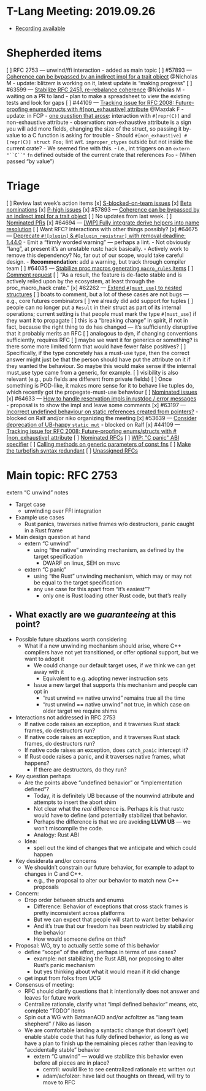 # T-Lang Meeting: 2019.09.26

- [Recording available](https://youtu.be/EwlSlpyaZFY)

# Shepherded items
[ ] RFC 2753 — unwind/ffi interaction
    - added as main topic
[ ] #57893 [](https://github.com/rust-lang/rust/issues/57893)— [Coherence can be bypassed by an indirect impl for a trait object](https://github.com/rust-lang/rust/issues/57893) @Nicholas M
    - update: blitzerr is working on it, latest update is “making progress”
[ ] #63599 [](https://github.com/rust-lang/rust/issues/63599)— [Stabilize RFC 2451, re-rebalance coherence](https://github.com/rust-lang/rust/issues/63599) @Nicholas M
    - waiting on a PR to land
    - plan to make a spreadsheet to view the existing tests and look for gaps
[ ] #44109 [](https://github.com/rust-lang/rust/issues/44109)— [Tracking issue for RFC 2008: Future-proofing enums/structs with #[non_exhaustive] attribute](https://github.com/rust-lang/rust/issues/44109) @Mazdak F
    - update: in FCP
    - [one question that arose](https://github.com/rust-lang/rust/issues/44109#issuecomment-534601202): interaction with `#[repr(C)]` and non-exhaustive attribute
        - observation: non-exhaustive attribute is a sign you will add more fields, changing the size of the struct, so passing it by-value to a C function is asking for trouble
    - Should `#[non_exhaustive] #[repr(C)] struct Foo;` lint wrt. `improper_ctypes` outside but not inside the current crate?
        - We seemed fine with this.
        - i.e., int triggers on an `extern` `"``C``"` `fn` defined outside of the current crate that references `Foo`
        - (When passed “by value”)
# Triage
[ ] Review last week’s action items
[x] [S-blocked-on-team issues](https://github.com/rust-lang/rust/issues?q=is%3Aopen+is%3Aissue+label%3AS-waiting-on-team)
[x] [Beta nominations](https://github.com/rust-lang/rust/issues?utf8=%E2%9C%93&q=is%3Aopen+is%3Aissue+label%3Abeta-nominated+label%3AT-lang)
[x] [P-high issues](https://github.com/rust-lang/rust/issues?utf8=%E2%9C%93&q=is%3Aopen+is%3Aissue+label%3AP-high+label%3AT-lang)
    [x] #57893 [](https://github.com/rust-lang/rust/issues/57893)— [Coherence can be bypassed by an indirect impl for a trait object](https://github.com/rust-lang/rust/issues/57893)
        [ ] No updates from last week.
[ ] [Nominated PRs](https://github.com/rust-lang/rust/pulls?q=is%3Aopen+is%3Apr+label%3AI-nominated+label%3AT-lang)
    [x] #64694 [](https://github.com/rust-lang/rust/pull/64694)— [[WIP] Fully integrate derive helpers into name resolution](https://github.com/rust-lang/rust/pull/64694)
        [ ] Want RFC? Interactions with other things possibly?
    [x] #64675 [](https://github.com/rust-lang/rust/pull/64675)— [Deprecate `#![plugin]` & `#[plugin_registrar]` with removal deadline: 1.44.0](https://github.com/rust-lang/rust/pull/64675)
        - Emit a “firmly worded warning” — perhaps a lint.
        - Not obviously “lang”, at present it’s an unstable rustc hack basically.
        - Actively work to remove this dependency? No, far out of our scope, would take careful design.
        - **Recommendation**: add a warning, but track through compiler team
    [ ] #64035 [](https://github.com/rust-lang/rust/pull/64035)— [Stabilize proc macros generating `macro_rules` items](https://github.com/rust-lang/rust/pull/64035)
        [ ] [Comment request](https://github.com/rust-lang/rust/pull/64035#issuecomment-533890826)
        [ ] “As a result, the feature is de-facto stable and is actively relied upon by the ecosystem, at least through the proc_macro_hack crate.”
    [x] #62262 [](https://github.com/rust-lang/rust/pull/62262)— [Extend `#[must_use]` to nested structures](https://github.com/rust-lang/rust/pull/62262)
        [ ] boats to comment, but a lot of these cases are not bugs — e.g., core futures combinators
        [ ] we already did add support for tuples
        [ ] people can no longer put a `Result` in their struct as part of its internal operations; current setting is that people must mark the type `#[must_use]` if they want it to propagate
            [ ] this is a “breaking change”  in spirit, if not in fact, because the right thing to do has changed — it’s sufficiently disruptive that it probably merits an RFC
                [ ] analogous to dyn, if changing conventions sufficiently, requires RFC
            [ ] maybe we want it for generics or something? is there some more limited form that would have fewer false positives?
                [ ] Specifically, if the type concretely has a must-use type, then the correct answer might just be that the person should have put the attribute on it if they wanted the behaviour.  So maybe this would make sense if the internal must_use type came from a generic, for example.
            [ ] visibility is also relevant (e.g., pub fields are different from private fields)
                [ ] Once something is POD-like, it makes more sense for it to behave like tuples do, which recently got the propegate-must-use behaviour
[ ] [Nominated issues](https://github.com/rust-lang/rust/issues?utf8=%E2%9C%93&q=is%3Aopen+is%3Aissue+label%3AI-nominated+label%3AT-lang+)
    [x] #64633 [](https://github.com/rust-lang/rust/issues/64633)— [How to handle reservation impls in rustdoc / error messages](https://github.com/rust-lang/rust/issues/64633)
        - proposal is to show the impl and leave some comments
    [x] #63197 [](https://github.com/rust-lang/rust/issues/63197)— [Incorrect undefined behaviour on static references created from pointers?](https://github.com/rust-lang/rust/issues/63197)
        - blocked on Ralf and/or niko organizing the meeting
    [x] #53639 [](https://github.com/rust-lang/rust/issues/53639)— [Consider deprecation of UB-happy `static mut`](https://github.com/rust-lang/rust/issues/53639)
        - blocked on Ralf
    [x] #44109 [](https://github.com/rust-lang/rust/issues/44109)— [Tracking issue for RFC 2008: Future-proofing enums/structs with #[non_exhaustive] attribute](https://github.com/rust-lang/rust/issues/44109)
[ ] [Nominated RFCs](https://github.com/rust-lang/rfcs/pulls?q=is%3Aopen+is%3Apr+label%3AI-nominated+label%3AT-lang)
    [ ] [WIP: "C panic" ABI specifier](https://github.com/rust-lang/rfcs/pull/2753)
    [ ] [Calling methods on generic parameters of const fns](https://github.com/rust-lang/rfcs/pull/2632)
    [ ] [Make the turbofish syntax redundant](https://github.com/rust-lang/rfcs/pull/2544)
[ ] [Unassigned RFCs](https://github.com/rust-lang/rfcs/pulls?q=is%3Aopen+is%3Apr+no%3Aassignee+label%3AT-lang)
# Main topic: RFC 2753

extern “C unwind” notes

- Target case
    - unwinding over FFI integration
- Example use cases
    - Rust panics, traverses native frames w/o destructors, panic caught in a Rust frame
- Main design question at hand
    - extern “C unwind”
        - using “the native” unwinding mechanism, as defined by the target specification
            - DWARF on linux, SEH on msvc
    - extern “C panic”
        - using “the Rust” unwinding mechanism, which may or may not be equal to the target specification
        - any use case for this apart from “it’s easiest”?
            - only one is Rust loading other Rust code, but that’s really 
- What exactly are we *guaranteeing* at this point?
    - 
- Possible future situations worth considering
    - What if a new unwinding mechanism should arise, where C++ compilers have not yet transitioned, or offer optional support, but we want to adopt it
        - We could change our default target uses, if we think we can get away with it
            - Equivalent to e.g. adopting newer instruction sets
        - Issue a new target that supports this mechanism and people can opt in
            - “rust unwind == native unwind” remains true all the time
            - “rust unwind == native unwind” not true, in which case on older target we require shims
- Interactions not addressed in RFC 2753
    - If native code raises an exception, and it traverses Rust stack frames, do destructors run?
    - If native code raises an exception, and it traverses Rust stack frames, do destructors run?
    - If native code raises an exception, does `catch_panic` intercept it?
    - If Rust code raises a panic, and it traverses native frames, what happens?
        - If there are destructors, do they run?
- Key question perhaps
    - Are the points above “undefined behavior” or “implementation defined”?
        - Today, it is definitely UB because of the nounwind attribute and attempts to insert the abort shim
        - Not clear what the *real* difference is. Perhaps it is that rustc would have to define (and potentially stabilize) that behavior.
        - Perhaps the difference is that we are avoiding **LLVM UB** — we won’t miscompile the code.
        - Analogy: Rust ABI
    - Idea:
        - spell out the kind of changes that we anticipate and which could happen
- Key desiderata and/or concerns
    - We shouldn’t constrain our future behavior, for example to adapt to changes in C and C++. 
        - e.g., the proposal to alter our behavior to match new C++ proposals
- Concern:
    - Drop order between structs and enums
        - Difference: Behavior of exceptions that cross stack frames is pretty inconsistent across platforms
        - But we can expect that people will start to want better behavior
        - And it’s true that our freedom has been restricted by stabilizing the behavior
        - How would someone define on this?
- Proposal: WG, try to actually settle some of this behavior
    - define “scope” of the effort, perhaps in terms of use cases?
        - example: not stabilizing the Rust ABI, nor proposing to alter Rust’s panic mechanism
        - but yes thinking about what it would mean if it did change
    - get input from folks from UCG
- Consensus of meeting:
    - RFC should clarify questions that it intentionally does not answer and leaves for future work
    - Centralize rationale, clarify what “impl defined behavior” means, etc, complete “TODO” items
    - Spin out a WG with BatmanAOD and/or acfoltzer as “lang team shepherd” / Niko as liason
    - We are comfortable landing a syntactic change that doesn’t (yet) enable stable code that has fully defined behavior, as long as we have a plan to finish  up the remaining pieces rather than leaving to “accidentally stable” behavior
        - extern “C unwind” — would we stabilize this behavior even before all pieces are in place?
            - centril: would like to see centralized rationale etc written out
            - adam/acfolzer: have laid out thoughts on thread, will try to move to RFC
    




